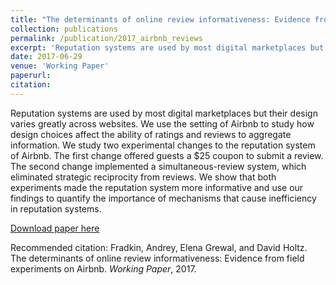 ```yaml
---
title: "The determinants of online review informativeness: Evidence from field experiments on Airbnb."
collection: publications
permalink: /publication/2017_airbnb_reviews
excerpt: 'Reputation systems are used by most digital marketplaces but their design varies greatly across websites. We use the setting of Airbnb to study how design choices affect the ability of ratings and reviews to aggregate information. We study two experimental changes to the reputation system of Airbnb. The first change offered guests a $25 coupon to submit a review. The second change implemented a simultaneous-review system, which eliminated strategic reciprocity from reviews. We show that both experiments made the reputation system more informative and use our findings to quantify the importance of mechanisms that cause inefficiency in reputation systems.'
date: 2017-06-29
venue: 'Working Paper'
paperurl: 
citation:
---
```

Reputation systems are used by most digital marketplaces but their design varies greatly across websites. We use the setting of Airbnb to study how design choices affect the ability of ratings and reviews to aggregate information. We study two experimental changes to the reputation system of Airbnb. The first change offered guests a $25 coupon to submit a review. The second change implemented a simultaneous-review system, which eliminated strategic reciprocity from reviews. We show that both experiments made the reputation system more informative and use our findings to quantify the importance of mechanisms that cause inefficiency in reputation systems.

[Download paper here](http://andreyfradkin.com/assets/reviews_paper.pdf)

Recommended citation: Fradkin, Andrey, Elena Grewal, and David Holtz. The determinants of online review informativeness: Evidence from field experiments on Airbnb. <i>Working Paper</i>, 2017.
